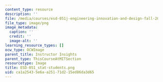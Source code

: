 ```yaml
---
content_type: resource
description: ''
file: /media/courses/esd-051j-engineering-innovation-and-design-fall-2012/ca1a25435e6aa25171d215ed86da3d65_ESD-051_stat-students.png
file_type: image/png
image_metadata:
  caption: ''
  credit: ''
  image-alt: ''
learning_resource_types: []
ocw_type: OCWImage
parent_title: Instructor Insights
parent_type: ThisCourseAtMITSection
resourcetype: Image
title: ESD-051_stat-students.png
uid: ca1a2543-5e6a-a251-71d2-15ed86da3d65
---
```

